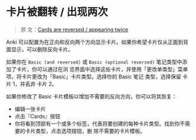 # 卡片被翻转 / 出现两次

> 原
> 文：[Cards are reversed / appearing twice](https://faqs.ankiweb.net/cards-are-reversed-appearing-twice.html)

Anki 可以配置为在正向和反向两个方向显示卡片。如果你希望卡片仅从正面到背面显示，可以删除反向卡片。

如果你在 `Basic (and reversed)` 或 `Basic (optional reversed)` 笔记类型中添加了卡片，你可以通过在浏
览界面中选择这些卡片，并使用「更改单类型」菜单项，将卡片更改为「Basic」卡片类型。选择你的 Basic 笔记
类型，选择保留 卡片 1，并丢弃 卡片 2。

如果你修改了 Basic 卡片模板以增加不需要的反向方向，你可以将其恢复：

- 编辑一张卡片
- 点击『Cards』按钮
- 你将看到顶部有一个或多个标签，代表将要创建的每种卡片类型。找到你不需要的卡片类型，点击选项按钮，删
  除不需要的卡片模板。

